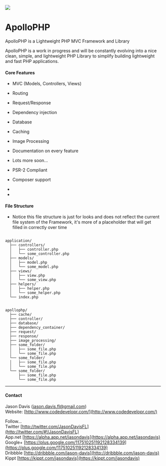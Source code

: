 ![](http://codedevelopr.com/screenshots/apollophplogo2.png)

ApolloPHP
=========

ApolloPHP is a Lightweight PHP MVC Framework and Library

ApolloPHP is a work in progress and will be constantly evolving into a nice clean, simple, and lightweight PHP Library to simplify building lightweight
and fast PHP applications.

#### Core Features ####
- MVC (Models, Controllers, Views)
- Routing
- Request/Response
- Dependency injection
- Database
- Caching
- Image Processing
- Documentation on every feature
- Lots more soon...


- PSR-2 Compliant
- Composer support
- 
- 
#### File Structure ####
* Notice this file structure is just for looks and does not reflect the current file system of the Framework, it's more of a placeholder that will get filled in correctly over time  

<pre><code class="bash">
application/
  ├── controllers/
  │   ├── controller.php
  │   └── some_controller.php
  ├── models/
  │   ├── model.php
  │   └── some_model.php
  ├── views/
  │   ├── view.php
  │   └── some_view.php
  ├── helpers/
  │   ├── helper.php
  │   └── some_helper.php
  └── index.php


apollophp/
  ├── cache/
  ├── controller/
  ├── database/
  ├── dependency_container/
  ├── request/
  ├── response/
  ├── image_processing/
  ├── some_folder/
  │   ├── some_file.php
  │   └── some_file.php
  └── some_folder/
  │   ├── some_file.php
  │   └── some_file.php
  └── some_folder/
      ├── some_file.php
      └── some_file.php
</code></pre>

----------
#### Contact ####

Jason Davis  (jason.davis.fl@gmail.com)  
Website:          [http://www.codedevelopr.com/](http://www.codedevelopr.com/)  

Follow...  
Twitter [http://twitter.com/JasonDavisFL](http://twitter.com/#!/JasonDavisFL)  
App.net [https://alpha.app.net/jasondavis](https://alpha.app.net/jasondavis)  
Google+ [https://plus.google.com/117510251192128334139](https://plus.google.com/117510251192128334139)  
Dribbble [http://dribbble.com/jason-davis](http://dribbble.com/jason-davis)  
Kippt [https://kippt.com/jasondavis](https://kippt.com/jasondavis)  

